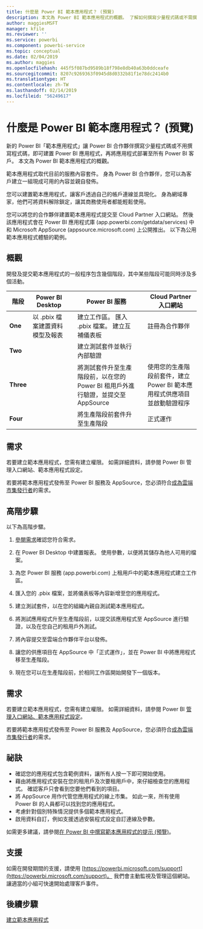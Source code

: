 ```yaml
---
title: 什麼是 Power BI 範本應用程式？ (預覽)
description: 本文為 Power BI 範本應用程式的概觀。 了解如何撰寫少量程式碼或不需撰寫程式碼，即可建置 Power BI 應用程式，並將應用程式部署至所有 Power BI 客戶。
author: maggiesMSFT
manager: kfile
ms.reviewer: ''
ms.service: powerbi
ms.component: powerbi-service
ms.topic: conceptual
ms.date: 02/04/2019
ms.author: maggies
ms.openlocfilehash: 445f5f087bd9589b18f798e8db40a63b0ddceafe
ms.sourcegitcommit: 8207c9269363f0945d8d0332b81f1e78dc2414b0
ms.translationtype: HT
ms.contentlocale: zh-TW
ms.lasthandoff: 02/14/2019
ms.locfileid: "56249617"
---
```

# <a name="what-are-power-bi-template-apps-preview"></a>什麼是 Power BI 範本應用程式？ (預覽)

新的 Power BI「範本應用程式」讓 Power BI 合作夥伴撰寫少量程式碼或不用撰寫程式碼，即可建置 Power BI 應用程式，再將應用程式部署至所有 Power BI 客戶。  本文為 Power BI 範本應用程式的概觀。

範本應用程式取代目前的服務內容套件。 身為 Power BI 合作夥伴，您可以為客戶建立一組現成可用的內容並親自發佈。  

您可以建置範本應用程式，讓客戶透過自己的帳戶連線並具現化。 身為網域專家，他們可將資料解除鎖定，讓其商務使用者都能輕鬆使用。  

您可以將您的合作夥伴建置範本應用程式提交至 Cloud Partner 入口網站。 然後該應用程式會在 Power BI 應用程式庫 (app.powerbi.com/getdata/services) 中和 Microsoft AppSource (appsource.microsoft.com) 上公開推出。 以下為公用範本應用程式體驗的範例。  

## <a name="overview"></a>概觀
開發及提交範本應用程式的一般程序包含幾個階段，其中某些階段可能同時涉及多個活動。


| 階段 | Power BI Desktop |  |Power BI 服務  |  |Cloud Partner 入口網站  |
|---|--------|--|---------|---------|---------|
| **One** | 以 .pbix 檔案建置資料模型及報表 |  | 建立工作區。 匯入 .pbix 檔案。 建立互補儀表板  |  | 註冊為合作夥伴 |
| **Two** |  |  | 建立測試套件並執行內部驗證        |  | |
| **Three** | |  | 將測試套件升至生產階段前，以在您的 Power BI 租用戶外進行驗證，並提交至 AppSource  |  | 使用您的生產階段前套件，建立 Power BI 範本應用程式供應項目並啟動驗證程序 |
| **Four** | |  | 將生產階段前套件升至生產階段 |  | 正式運作 |

## <a name="requirements"></a>需求

若要建立範本應用程式，您需有建立權限。 如需詳細資料，請參閱 Power BI 管理入口網站、範本應用程式設定。 

若要將範本應用程式發佈至 Power BI 服務及 AppSource，您必須符合[成為雲端市集發行者](https://docs.microsoft.com/azure/marketplace/become-publisher)的需求。
 
## <a name="high-level-steps"></a>高階步驟

以下為高階步驟。 

1. [參閱需求](#requirements)確認您符合需求。 

1. 在 Power BI Desktop 中建置報表。 使用參數，以便將其儲存為他人可用的檔案。 

1. 為您 Power BI 服務 (app.powerbi.com) 上租用戶中的範本應用程式建立工作區。 

1. 匯入您的 .pbix 檔案，並將儀表板等內容新增至您的應用程式。 

1. 建立測試套件，以在您的組織內親自測試範本應用程式。 

1. 將測試應用程式升至生產階段前，以提交該應用程式至 AppSource 進行驗證，以及在您自己的租用戶外測試。 

1. 將內容提交至雲端合作夥伴平台以發佈。 

1. 讓您的供應項目在 AppSource 中「正式運作」，並在 Power BI 中將應用程式移至生產階段。
2. 現在您可以在生產階段前，於相同工作區開始開發下一個版本。 

## <a name="requirements"></a>需求

若要建立範本應用程式，您需有建立權限。 如需詳細資料，請參閱 Power BI [管理入口網站、範本應用程式設定](service-admin-portal.md#template-apps-settings-preview)。 

若要將範本應用程式發佈至 Power BI 服務及 AppSource，您必須符合[成為雲端市集發行者](https://docs.microsoft.com/azure/marketplace/become-publisher)的需求。

## <a name="tips"></a>祕訣 

- 確認您的應用程式包含範例資料，讓所有人按一下即可開始使用。 
- 藉由將應用程式安裝在您的租用戶及次要租用戶中，來仔細檢查您的應用程式。 確認客戶只會看到您要他們看到的項目。 
- 將 AppSource 用作代管您應用程式的線上市集。 如此一來，所有使用 Power BI 的人員都可以找到您的應用程式。 
- 考慮針對個別特殊情況提供多個範本應用程式。 
- 啟用資料自訂，例如支援透過安裝程式設定自訂連線及參數。

如需更多建議，請參閱[在 Power BI 中撰寫範本應用程式的提示 (預覽)](service-template-apps-tips.md)。

## <a name="support"></a>支援
如需在開發期間的支援，請使用 [https://powerbi.microsoft.com/support](https://powerbi.microsoft.com/support)。 我們會主動監視及管理這個網站。 讓適當的小組可快速開始處理客戶事件。

## <a name="next-steps"></a>後續步驟

[建立範本應用程式](service-template-apps-create.md)